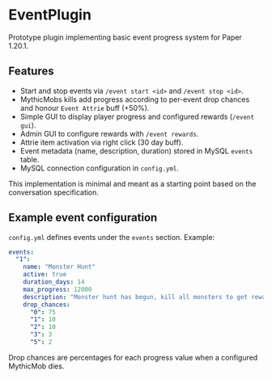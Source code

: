 # EventPlugin

Prototype plugin implementing basic event progress system for Paper 1.20.1.

## Features

* Start and stop events via `/event start <id>` and `/event stop <id>`.
* MythicMobs kills add progress according to per-event drop chances and honour `Event Attrie` buff (+50%).
* Simple GUI to display player progress and configured rewards (`/event gui`).
* Admin GUI to configure rewards with `/event rewards`.
* Attrie item activation via right click (30 day buff).
* Event metadata (name, description, duration) stored in MySQL `events` table.
* MySQL connection configuration in `config.yml`.

This implementation is minimal and meant as a starting point based on the
conversation specification.

## Example event configuration

`config.yml` defines events under the `events` section. Example:

```yaml
events:
  "1":
    name: "Monster Hunt"
    active: true
    duration_days: 14
    max_progress: 12000
    description: "Monster hunt has begun, kill all monsters to get rewards."
    drop_chances:
      "0": 75
      "1": 10
      "2": 10
      "3": 3
      "5": 2
```

Drop chances are percentages for each progress value when a configured MythicMob dies.

